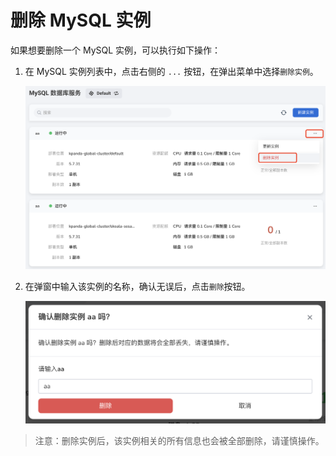 # 删除 MySQL 实例

如果想要删除一个 MySQL 实例，可以执行如下操作：

1. 在 MySQL 实例列表中，点击右侧的 `...` 按钮，在弹出菜单中选择`删除实例`。

    ![](../images/delete01.png)

2. 在弹窗中输入该实例的名称，确认无误后，点击`删除`按钮。

    ![](../images/delete02.png)

> 注意：删除实例后，该实例相关的所有信息也会被全部删除，请谨慎操作。
